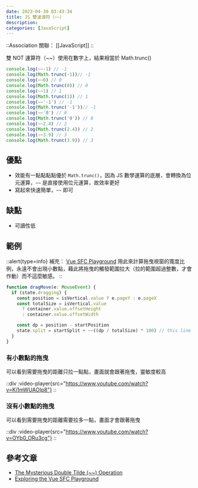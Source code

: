 ```yaml
---
date: 2023-04-30 03:43:34
title: JS 雙波浪符（~~）
description:
categories: [JavaScript]
---
```


::Association
關聯： [[JavaScript]]
::

雙 NOT 運算符（~~）使用在數字上，結果相當於 Math.trunc()

```js
console.log(~~-1) // -1
console.log(Math.trunc(-1))// -1
console.log(~~0) // 0
console.log(Math.trunc(0)) // 0
console.log(~~1) // 1
console.log(Math.trunc(1)) // 1
console.log(~~'-1') // -1
console.log(Math.trunc('-1'))// -1
console.log(~~'0') // 0
console.log(Math.trunc('0')) // 0
console.log(~~2.4) // 2
console.log(Math.trunc(2.4)) // 2
console.log(~~3.9) // 3
console.log(Math.trunc(3.9)) // 3
```

## 優點

- 效能有一點點點點優於 `Math.trunc()`，因為 JS 數學運算的底層，會轉換為位元運算，`~~` 是直接使用位元運算，故效率更好
- 寫起來快速簡單，`~~` 即可

## 缺點

- 可讀性低


## 範例

::alert{type=info}
補充： [Vue SFC Playground](https://github.com/vuejs/repl/blob/main/src/SplitPane.vue#L40) 用此來計算拖曳視窗的寬度比例，永遠不會出現小數點，藉此將拖曳的觸發範圍拉大（拉的範圍超過整數，才會作動）而不這麼敏感。
::

```ts
function dragMove(e: MouseEvent) {
  if (state.dragging) {
    const position = isVertical.value ? e.pageY : e.pageX
    const totalSize = isVertical.value
      ? container.value.offsetHeight
      : container.value.offsetWidth

    const dp = position - startPosition
    state.split = startSplit + ~~((dp / totalSize) * 100) // this line
  }
}
```

### 有小數點的拖曳

可以看到需要拖曳的距離只拉一點點，畫面就會跟著拖曳，靈敏度較高

::div
  :video-player{src="https://www.youtube.com/watch?v=Ki1mWUAOIp8"}
::

### 沒有小數點的拖曳

可以看到需要拖曳的距離需要拉多一點，畫面才會跟著拖曳

::div
  :video-player{src="https://www.youtube.com/watch?v=OYb0_ORu3cg"}
::

## 參考文章

- [The Mysterious Double Tilde (~~) Operation](https://dev.to/asadm/the-mysterious-double-tilde-operation-mih)
- [Exploring the Vue SFC Playground](https://www.youtube.com/watch?v=CcDWPyA6dwU)
